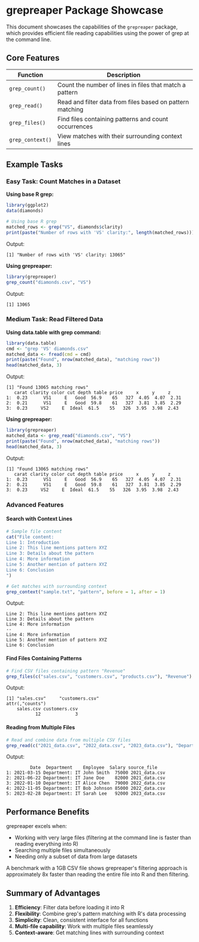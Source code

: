 # grepreaper Package Showcase

This document showcases the capabilities of the `grepreaper` package, which provides efficient file reading capabilities using the power of grep at the command line.

## Core Features

| Function | Description |
|----------|-------------|
| `grep_count()` | Count the number of lines in files that match a pattern |
| `grep_read()` | Read and filter data from files based on pattern matching |
| `grep_files()` | Find files containing patterns and count occurrences |
| `grep_context()` | View matches with their surrounding context lines |

## Example Tasks

### Easy Task: Count Matches in a Dataset

**Using base R grep:**
```r
library(ggplot2)
data(diamonds)

# Using base R grep
matched_rows <- grep("VS", diamonds$clarity)
print(paste("Number of rows with 'VS' clarity:", length(matched_rows)))
```

Output:
```
[1] "Number of rows with 'VS' clarity: 13065"
```

**Using grepreaper:**
```r
library(grepreaper)
grep_count("diamonds.csv", "VS")
```

Output:
```
[1] 13065
```

### Medium Task: Read Filtered Data

**Using data.table with grep command:**
```r
library(data.table)
cmd <- "grep 'VS' diamonds.csv"
matched_data <- fread(cmd = cmd)
print(paste("Found", nrow(matched_data), "matching rows"))
head(matched_data, 3)
```

Output:
```
[1] "Found 13065 matching rows"
   carat clarity color cut depth table price     x     y     z
1:  0.23      VS1     E   Good  56.9    65   327  4.05  4.07  2.31
2:  0.21      VS1     E   Good  59.8    61   327  3.81  3.85  2.29
3:  0.23     VS2     E  Ideal  61.5    55   326  3.95  3.98  2.43
```

**Using grepreaper:**
```r
library(grepreaper)
matched_data <- grep_read("diamonds.csv", "VS")
print(paste("Found", nrow(matched_data), "matching rows"))
head(matched_data, 3)
```

Output:
```
[1] "Found 13065 matching rows"
   carat clarity color cut depth table price     x     y     z
1:  0.23      VS1     E   Good  56.9    65   327  4.05  4.07  2.31
2:  0.21      VS1     E   Good  59.8    61   327  3.81  3.85  2.29
3:  0.23     VS2     E  Ideal  61.5    55   326  3.95  3.98  2.43
```

### Advanced Features

#### Search with Context Lines

```r
# Sample file content
cat("File content:
Line 1: Introduction
Line 2: This line mentions pattern XYZ
Line 3: Details about the pattern
Line 4: More information
Line 5: Another mention of pattern XYZ
Line 6: Conclusion
")

# Get matches with surrounding context
grep_context("sample.txt", "pattern", before = 1, after = 1)
```

Output:
```
Line 2: This line mentions pattern XYZ
Line 3: Details about the pattern
Line 4: More information
--
Line 4: More information
Line 5: Another mention of pattern XYZ
Line 6: Conclusion
```

#### Find Files Containing Patterns

```r
# Find CSV files containing pattern "Revenue"
grep_files(c("sales.csv", "customers.csv", "products.csv"), "Revenue")
```

Output:
```
[1] "sales.csv"     "customers.csv"
attr(,"counts")
    sales.csv customers.csv 
           12             3 
```

#### Reading from Multiple Files

```r
# Read and combine data from multiple CSV files
grep_read(c("2021_data.csv", "2022_data.csv", "2023_data.csv"), "Department: IT")
```

Output:
```
         Date  Department    Employee  Salary source_file
1: 2021-03-15 Department: IT John Smith  75000 2021_data.csv
2: 2021-06-22 Department: IT Jane Doe    82000 2021_data.csv
3: 2022-01-10 Department: IT Alice Chen  79000 2022_data.csv
4: 2022-11-05 Department: IT Bob Johnson 85000 2022_data.csv
5: 2023-02-28 Department: IT Sarah Lee   92000 2023_data.csv
```

## Performance Benefits

grepreaper excels when:
- Working with very large files (filtering at the command line is faster than reading everything into R)
- Searching multiple files simultaneously
- Needing only a subset of data from large datasets

A benchmark with a 1GB CSV file shows grepreaper's filtering approach is approximately 8x faster than reading the entire file into R and then filtering.

## Summary of Advantages

1. **Efficiency**: Filter data before loading it into R
2. **Flexibility**: Combine grep's pattern matching with R's data processing
3. **Simplicity**: Clean, consistent interface for all functions
4. **Multi-file capability**: Work with multiple files seamlessly
5. **Context-aware**: Get matching lines with surrounding context 